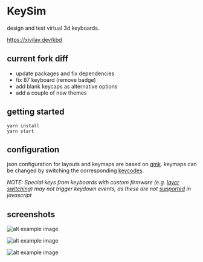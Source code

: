 # KeySim

design and test virtual 3d keyboards.

https://xivilay.dev/kbd

## current fork diff

* update packages and fix dependencies
* fix 87 keyboard (remove badge)
* add blank keycaps as alternative options
* add a couple of new themes 


## getting started

```
yarn install
yarn start
```




## configuration

json configuration for layouts and keymaps are based on [qmk](https://beta.docs.qmk.fm/). keymaps can be changed by switching the corresponding [keycodes](https://beta.docs.qmk.fm/using-qmk/simple-keycodes/keycodes).

_NOTE: Special keys from keyboards with custom firmware (e.g. [layer switching](https://beta.docs.qmk.fm/using-qmk/software-features/feature_layers)) may not trigger keydown events, as these are not [supported](https://developer.mozilla.org/en-US/docs/Web/API/KeyboardEvent/key/Key_Values) in javascript_

## screenshots

![alt example image](./public/example-1.jpg?raw=true)

![alt example image](./public/example-2.jpg?raw=true)

![alt example image](./public/example-3.jpg?raw=true)
